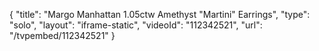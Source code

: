 {
    "title": "Margo Manhattan 1.05ctw Amethyst \"Martini\" Earrings",
    "type": "solo",
    "layout": "iframe-static",
    "videoId": "112342521",
    "url": "\/tvpembed\/112342521"
}